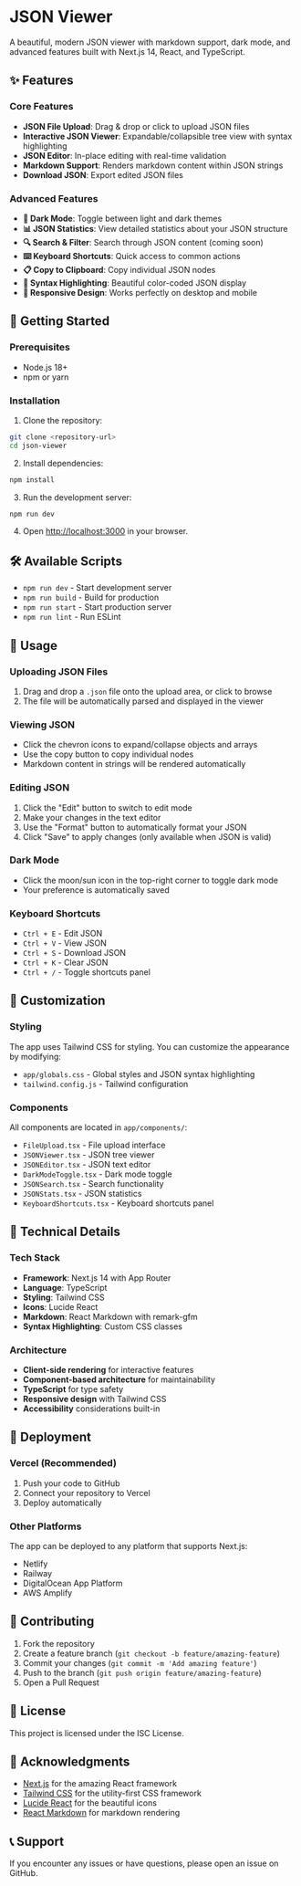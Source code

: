 # JSON Viewer

A beautiful, modern JSON viewer with markdown support, dark mode, and advanced features built with Next.js 14, React, and TypeScript.

## ✨ Features

### Core Features
- **JSON File Upload**: Drag & drop or click to upload JSON files
- **Interactive JSON Viewer**: Expandable/collapsible tree view with syntax highlighting
- **JSON Editor**: In-place editing with real-time validation
- **Markdown Support**: Renders markdown content within JSON strings
- **Download JSON**: Export edited JSON files

### Advanced Features
- **🌙 Dark Mode**: Toggle between light and dark themes
- **📊 JSON Statistics**: View detailed statistics about your JSON structure
- **🔍 Search & Filter**: Search through JSON content (coming soon)
- **⌨️ Keyboard Shortcuts**: Quick access to common actions
- **📋 Copy to Clipboard**: Copy individual JSON nodes
- **🎨 Syntax Highlighting**: Beautiful color-coded JSON display
- **📱 Responsive Design**: Works perfectly on desktop and mobile

## 🚀 Getting Started

### Prerequisites
- Node.js 18+ 
- npm or yarn

### Installation

1. Clone the repository:
```bash
git clone <repository-url>
cd json-viewer
```

2. Install dependencies:
```bash
npm install
```

3. Run the development server:
```bash
npm run dev
```

4. Open [http://localhost:3000](http://localhost:3000) in your browser.

## 🛠️ Available Scripts

- `npm run dev` - Start development server
- `npm run build` - Build for production
- `npm run start` - Start production server
- `npm run lint` - Run ESLint

## 🎯 Usage

### Uploading JSON Files
1. Drag and drop a `.json` file onto the upload area, or click to browse
2. The file will be automatically parsed and displayed in the viewer

### Viewing JSON
- Click the chevron icons to expand/collapse objects and arrays
- Use the copy button to copy individual nodes
- Markdown content in strings will be rendered automatically

### Editing JSON
1. Click the "Edit" button to switch to edit mode
2. Make your changes in the text editor
3. Use the "Format" button to automatically format your JSON
4. Click "Save" to apply changes (only available when JSON is valid)

### Dark Mode
- Click the moon/sun icon in the top-right corner to toggle dark mode
- Your preference is automatically saved

### Keyboard Shortcuts
- `Ctrl + E` - Edit JSON
- `Ctrl + V` - View JSON
- `Ctrl + S` - Download JSON
- `Ctrl + K` - Clear JSON
- `Ctrl + /` - Toggle shortcuts panel

## 🎨 Customization

### Styling
The app uses Tailwind CSS for styling. You can customize the appearance by modifying:
- `app/globals.css` - Global styles and JSON syntax highlighting
- `tailwind.config.js` - Tailwind configuration

### Components
All components are located in `app/components/`:
- `FileUpload.tsx` - File upload interface
- `JSONViewer.tsx` - JSON tree viewer
- `JSONEditor.tsx` - JSON text editor
- `DarkModeToggle.tsx` - Dark mode toggle
- `JSONSearch.tsx` - Search functionality
- `JSONStats.tsx` - JSON statistics
- `KeyboardShortcuts.tsx` - Keyboard shortcuts panel

## 🔧 Technical Details

### Tech Stack
- **Framework**: Next.js 14 with App Router
- **Language**: TypeScript
- **Styling**: Tailwind CSS
- **Icons**: Lucide React
- **Markdown**: React Markdown with remark-gfm
- **Syntax Highlighting**: Custom CSS classes

### Architecture
- **Client-side rendering** for interactive features
- **Component-based architecture** for maintainability
- **TypeScript** for type safety
- **Responsive design** with Tailwind CSS
- **Accessibility** considerations built-in

## 🚀 Deployment

### Vercel (Recommended)
1. Push your code to GitHub
2. Connect your repository to Vercel
3. Deploy automatically

### Other Platforms
The app can be deployed to any platform that supports Next.js:
- Netlify
- Railway
- DigitalOcean App Platform
- AWS Amplify

## 🤝 Contributing

1. Fork the repository
2. Create a feature branch (`git checkout -b feature/amazing-feature`)
3. Commit your changes (`git commit -m 'Add amazing feature'`)
4. Push to the branch (`git push origin feature/amazing-feature`)
5. Open a Pull Request

## 📝 License

This project is licensed under the ISC License.

## 🙏 Acknowledgments

- [Next.js](https://nextjs.org/) for the amazing React framework
- [Tailwind CSS](https://tailwindcss.com/) for the utility-first CSS framework
- [Lucide React](https://lucide.dev/) for the beautiful icons
- [React Markdown](https://github.com/remarkjs/react-markdown) for markdown rendering

## 📞 Support

If you encounter any issues or have questions, please open an issue on GitHub. 